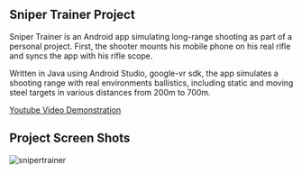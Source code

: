 ## Sniper Trainer Project

Sniper Trainer is an Android app simulating long-range shooting as part of a personal project. First, the shooter mounts his mobile phone on his real rifle and syncs the app with his rifle scope. 

Written in Java using Android Studio, google-vr sdk, the app simulates a shooting range with real environments ballistics, including static and moving steel targets in various distances from 200m to 700m.

[Youtube Video Demonstration](https://youtu.be/AjpJJHCV5Ck "Video Demo")

## Project Screen Shots
![snipertrainer](https://user-images.githubusercontent.com/57297876/122646070-10750900-d126-11eb-8947-c8d0a1465214.JPG)
